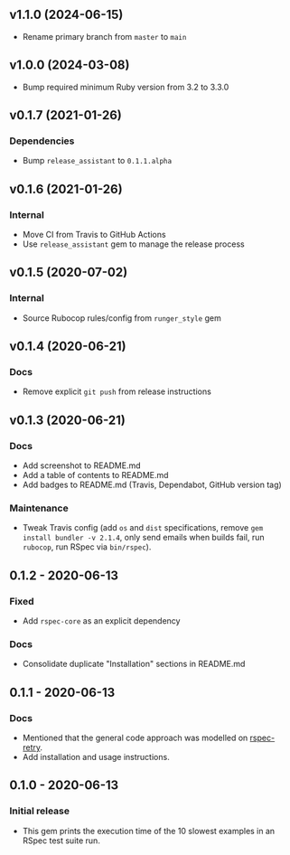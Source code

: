 ## v1.1.0 (2024-06-15)
- Rename primary branch from `master` to `main`

## v1.0.0 (2024-03-08)
- Bump required minimum Ruby version from 3.2 to 3.3.0

## v0.1.7 (2021-01-26)
### Dependencies
- Bump `release_assistant` to `0.1.1.alpha`

## v0.1.6 (2021-01-26)
### Internal
- Move CI from Travis to GitHub Actions
- Use `release_assistant` gem to manage the release process

## v0.1.5 (2020-07-02)
### Internal
- Source Rubocop rules/config from `runger_style` gem

## v0.1.4 (2020-06-21)
### Docs
- Remove explicit `git push` from release instructions

## v0.1.3 (2020-06-21)
### Docs
- Add screenshot to README.md
- Add a table of contents to README.md
- Add badges to README.md (Travis, Dependabot, GitHub version tag)

### Maintenance
- Tweak Travis config (add `os` and `dist` specifications, remove `gem install bundler -v 2.1.4`,
  only send emails when builds fail, run `rubocop`, run RSpec via `bin/rspec`).

## 0.1.2 - 2020-06-13
### Fixed
- Add `rspec-core` as an explicit dependency

### Docs
- Consolidate duplicate "Installation" sections in README.md

## 0.1.1 - 2020-06-13
### Docs
- Mentioned that the general code approach was modelled on
  [rspec-retry](https://github.com/NoRedInk/rspec-retry).
- Add installation and usage instructions.

## 0.1.0 - 2020-06-13
### Initial release
- This gem prints the execution time of the 10 slowest examples in an RSpec test suite run.
